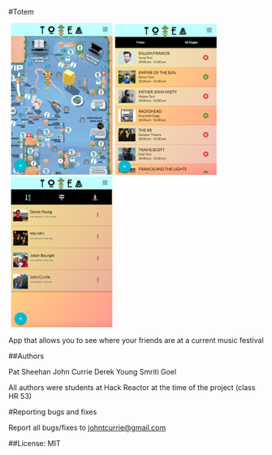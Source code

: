 #Totem


<img src="images/totem1.png" width="200" style="margin-left:5px"><img src="images/totem2.png" width="200" style="margin-left:5px"><img src="images/totem3.png" width="200" style="margin-left:5px">

App that allows you to see where your friends are at a current music festival

##Authors

Pat Sheehan
John Currie
Derek Young
Smriti Goel

All authors were students at Hack Reactor at the time of the project (class HR 53)

#Reporting bugs and fixes  

Report all bugs/fixes to johntcurrie@gmail.com

##License: MIT